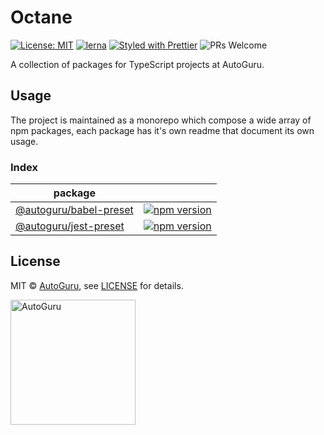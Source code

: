 # Octane

[![License: MIT](https://img.shields.io/badge/License-MIT-green.svg?style=flat-square)](LICENSE)
[![lerna](https://img.shields.io/badge/maintained%20with-lerna-cc00ff.svg?style=flat-square)](https://lernajs.io/)
[![Styled with Prettier](https://img.shields.io/badge/styled%20with-prettier-ff69b4.svg?style=flat-square)](https://github.com/prettier/prettier)
![PRs Welcome](https://img.shields.io/badge/PRs-welcome-brightgreen.svg?style=flat-square)

A collection of packages for TypeScript projects at AutoGuru.

## Usage

The project is maintained as a monorepo which compose a wide array of npm packages, each package has it's own readme that document its own usage.

### Index

| package                                         |                                                                                                                              |
| ----------------------------------------------- | ---------------------------------------------------------------------------------------------------------------------------- |
| [@autoguru/babel-preset](packages/babel-preset) | [![npm version](https://badge.fury.io/js/%40autoguru%2Fbabel-preset.svg)](https://badge.fury.io/js/%autoguru%2Fbabel-preset) |
| [@autoguru/jest-preset](packages/jest-preset)   | [![npm version](https://badge.fury.io/js/%40autoguru%2Fjest-preset.svg)](https://badge.fury.io/js/%autoguru%2Fjest-preset)   |

## License

MIT &copy; [AutoGuru](https://www.autoguru.com.au/), see [LICENSE](LICENSE) for details.

<a href="http://www.autoguru.com.au/"><img src="https://cdn.autoguru.com.au/images/logos/autoguru-muted.svg" alt="AutoGuru" width="200" /></a>
